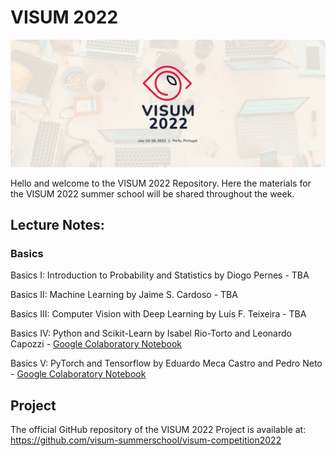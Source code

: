 # VISUM 2022
![VISUM2022](VISUM2022_banner.png)

Hello and welcome to the VISUM 2022 Repository.
Here the materials for the VISUM 2022 summer school will be shared throughout the week.

## Lecture Notes:

### Basics
Basics I: Introduction to Probability and Statistics by Diogo Pernes - TBA

Basics II: Machine Learning by Jaime S. Cardoso - TBA

Basics III: Computer Vision with Deep Learning by Luís F. Teixeira - TBA

Basics IV: Python and Scikit-Learn by Isabel Rio-Torto and Leonardo Capozzi - [Google Colaboratory Notebook](basics-sessions/BasicsIV_Machine_Learning_with_Python_and_Scikit_learn.ipynb)

Basics V: PyTorch and Tensorflow by Eduardo Meca Castro and Pedro Neto - [Google Colaboratory Notebook](basics-sessions/BasicsV_Pytorch_and_Tensorflow.ipynb)



## Project
The official GitHub repository of the VISUM 2022 Project is available at: https://github.com/visum-summerschool/visum-competition2022
